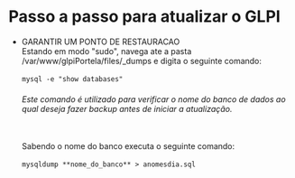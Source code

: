 # Passo a passo para atualizar o GLPI


* GARANTIR UM PONTO DE RESTAURACAO<br>
Estando em modo "sudo", navega ate a pasta /var/www/glpiPortela/files/_dumps e digita o seguinte comando:<br><br>
`mysql -e "show databases"`<br><h6>Este comando é utilizado para verificar o nome do banco de dados ao qual deseja fazer backup antes de iniciar a atualização.</h6><br>
Sabendo o nome do banco executa o seguinte comando:<br><br> `mysqldump **nome_do_banco** > anomesdia.sql`<br>
	
	 
